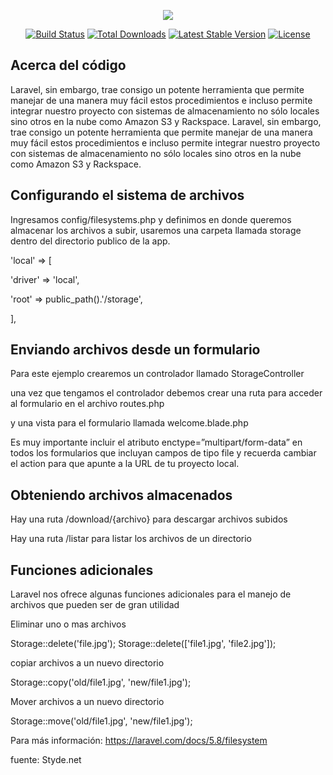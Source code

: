 <p align="center"><img src="https://laravel.com/assets/img/components/logo-laravel.svg"></p>

<p align="center">
<a href="https://travis-ci.org/laravel/framework"><img src="https://travis-ci.org/laravel/framework.svg" alt="Build Status"></a>
<a href="https://packagist.org/packages/laravel/framework"><img src="https://poser.pugx.org/laravel/framework/d/total.svg" alt="Total Downloads"></a>
<a href="https://packagist.org/packages/laravel/framework"><img src="https://poser.pugx.org/laravel/framework/v/stable.svg" alt="Latest Stable Version"></a>
<a href="https://packagist.org/packages/laravel/framework"><img src="https://poser.pugx.org/laravel/framework/license.svg" alt="License"></a>
</p>

## Acerca del código

Laravel, sin embargo, trae consigo un potente herramienta que permite manejar de una manera muy fácil estos procedimientos e incluso permite integrar nuestro proyecto con sistemas de almacenamiento no sólo locales sino otros en la nube como Amazon S3 y Rackspace.
Laravel, sin embargo, trae consigo un potente herramienta que permite manejar de una manera muy fácil estos procedimientos e incluso permite integrar nuestro proyecto con sistemas de almacenamiento no sólo locales sino otros en la nube como Amazon S3 y Rackspace.

## Configurando el sistema de archivos

Ingresamos config/filesystems.php y  definimos en donde queremos almacenar los archivos a subir, usaremos una carpeta llamada storage dentro del directorio publico de la app.


'local' => [

'driver' => 'local',

'root' => public_path().'/storage',

],


## Enviando archivos desde un formulario

Para este ejemplo crearemos un controlador llamado StorageController 

una vez que tengamos el controlador debemos crear una ruta para acceder al formulario en el archivo routes.php

y una vista para el formulario llamada welcome.blade.php

Es muy importante incluir el atributo enctype=”multipart/form-data” en todos los formularios que incluyan campos de tipo file y recuerda cambiar el action para que apunte a la URL de tu proyecto local.

## Obteniendo archivos almacenados

Hay una ruta /download/{archivo} para descargar archivos subidos 

Hay una ruta /listar para listar los archivos de un directorio

## Funciones adicionales

Laravel nos ofrece algunas funciones adicionales para el manejo de archivos que pueden ser de gran utilidad

Eliminar uno o mas archivos

Storage::delete('file.jpg');
Storage::delete(['file1.jpg', 'file2.jpg']);


copiar archivos a un nuevo directorio

Storage::copy('old/file1.jpg', 'new/file1.jpg');


Mover archivos a un nuevo directorio

Storage::move('old/file1.jpg', 'new/file1.jpg');


Para más información: https://laravel.com/docs/5.8/filesystem

fuente: Styde.net



